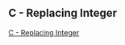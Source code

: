 ## C - Replacing Integer

[C - Replacing Integer](https://atcoder.jp/contests/abc161/tasks/abc161_c)


